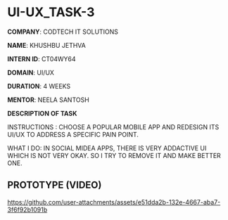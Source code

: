 # UI-UX_TASK-3

**COMPANY**: CODTECH IT SOLUTIONS

**NAME**: KHUSHBU JETHVA

**INTERN ID**: CT04WY64

**DOMAIN**: UI/UX

**DURATION**: 4 WEEKS

**MENTOR**: NEELA SANTOSH

**DESCRIPTION OF TASK**

INSTRUCTIONS : CHOOSE A POPULAR MOBILE APP AND REDESIGN ITS UI/UX TO ADDRESS A SPECIFIC PAIN POINT.

WHAT I DO: IN SOCIAL MIDEA APPS, THERE IS VERY ADDACTIVE UI WHICH IS NOT VERY OKAY. SO I TRY TO REMOVE IT AND MAKE BETTER ONE.

## PROTOTYPE (VIDEO)

https://github.com/user-attachments/assets/e51dda2b-132e-4667-aba7-3f6f92b1091b
